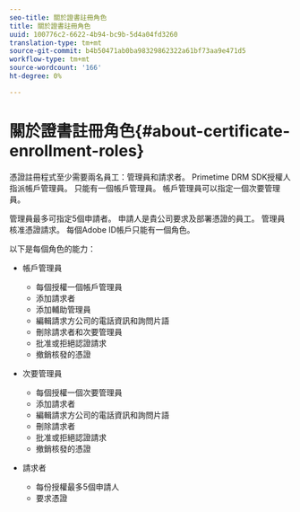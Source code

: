```yaml
---
seo-title: 關於證書註冊角色
title: 關於證書註冊角色
uuid: 100776c2-6622-4b94-bc9b-5d4a04fd3260
translation-type: tm+mt
source-git-commit: b4b50471ab0ba98329862322a61bf73aa9e471d5
workflow-type: tm+mt
source-wordcount: '166'
ht-degree: 0%

---
```



# 關於證書註冊角色{#about-certificate-enrollment-roles}

憑證註冊程式至少需要兩名員工：管理員和請求者。 Primetime DRM SDK授權人指派帳戶管理員。 只能有一個帳戶管理員。 帳戶管理員可以指定一個次要管理員。

管理員最多可指定5個申請者。 申請人是貴公司要求及部署憑證的員工。 管理員核准憑證請求。 每個Adobe ID帳戶只能有一個角色。

以下是每個角色的能力：

* 帳戶管理員

   * 每個授權一個帳戶管理員
   * 添加請求者
   * 添加輔助管理員
   * 編輯請求方公司的電話資訊和詢問片語
   * 刪除請求者和次要管理員
   * 批准或拒絕認證請求
   * 撤銷核發的憑證

* 次要管理員

   * 每個授權一個次要管理員
   * 添加請求者
   * 編輯請求方公司的電話資訊和詢問片語
   * 刪除請求者
   * 批准或拒絕認證請求
   * 撤銷核發的憑證

* 請求者

   * 每份授權最多5個申請人
   * 要求憑證

